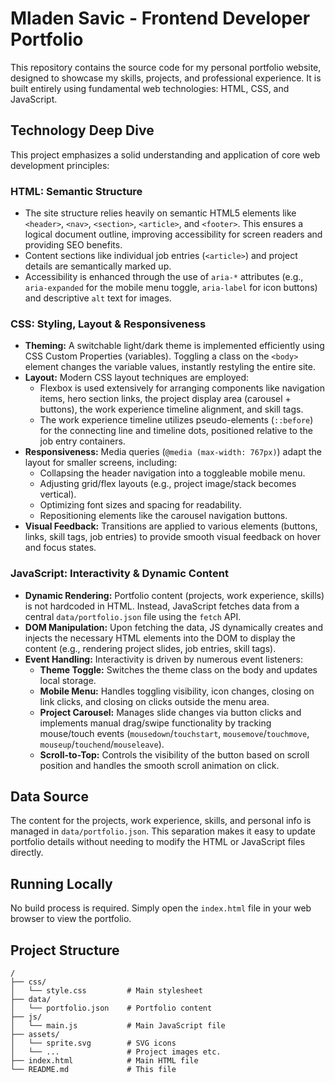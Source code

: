 # Mladen Savic - Frontend Developer Portfolio

This repository contains the source code for my personal portfolio website, designed to showcase my skills, projects, and professional experience. It is built entirely using fundamental web technologies: HTML, CSS, and JavaScript.

## Technology Deep Dive

This project emphasizes a solid understanding and application of core web development principles:

### HTML: Semantic Structure

- The site structure relies heavily on semantic HTML5 elements like `<header>`, `<nav>`, `<section>`, `<article>`, and `<footer>`. This ensures a logical document outline, improving accessibility for screen readers and providing SEO benefits.
- Content sections like individual job entries (`<article>`) and project details are semantically marked up.
- Accessibility is enhanced through the use of `aria-*` attributes (e.g., `aria-expanded` for the mobile menu toggle, `aria-label` for icon buttons) and descriptive `alt` text for images.

### CSS: Styling, Layout & Responsiveness

- **Theming:** A switchable light/dark theme is implemented efficiently using CSS Custom Properties (variables). Toggling a class on the `<body>` element changes the variable values, instantly restyling the entire site.
- **Layout:** Modern CSS layout techniques are employed:
  - Flexbox is used extensively for arranging components like navigation items, hero section links, the project display area (carousel + buttons), the work experience timeline alignment, and skill tags.
  - The work experience timeline utilizes pseudo-elements (`::before`) for the connecting line and timeline dots, positioned relative to the job entry containers.
- **Responsiveness:** Media queries (`@media (max-width: 767px)`) adapt the layout for smaller screens, including:
  - Collapsing the header navigation into a toggleable mobile menu.
  - Adjusting grid/flex layouts (e.g., project image/stack becomes vertical).
  - Optimizing font sizes and spacing for readability.
  - Repositioning elements like the carousel navigation buttons.
- **Visual Feedback:** Transitions are applied to various elements (buttons, links, skill tags, job entries) to provide smooth visual feedback on hover and focus states.

### JavaScript: Interactivity & Dynamic Content

- **Dynamic Rendering:** Portfolio content (projects, work experience, skills) is not hardcoded in HTML. Instead, JavaScript fetches data from a central `data/portfolio.json` file using the `fetch` API.
- **DOM Manipulation:** Upon fetching the data, JS dynamically creates and injects the necessary HTML elements into the DOM to display the content (e.g., rendering project slides, job entries, skill tags).
- **Event Handling:** Interactivity is driven by numerous event listeners:
  - **Theme Toggle:** Switches the theme class on the body and updates local storage.
  - **Mobile Menu:** Handles toggling visibility, icon changes, closing on link clicks, and closing on clicks outside the menu area.
  - **Project Carousel:** Manages slide changes via button clicks and implements manual drag/swipe functionality by tracking mouse/touch events (`mousedown`/`touchstart`, `mousemove`/`touchmove`, `mouseup`/`touchend`/`mouseleave`).
  - **Scroll-to-Top:** Controls the visibility of the button based on scroll position and handles the smooth scroll animation on click.

## Data Source

The content for the projects, work experience, skills, and personal info is managed in `data/portfolio.json`. This separation makes it easy to update portfolio details without needing to modify the HTML or JavaScript files directly.

## Running Locally

No build process is required. Simply open the `index.html` file in your web browser to view the portfolio.

## Project Structure

```
/
├── css/
│   └── style.css         # Main stylesheet
├── data/
│   └── portfolio.json    # Portfolio content
├── js/
│   └── main.js           # Main JavaScript file
├── assets/
│   └── sprite.svg        # SVG icons
│   └── ...               # Project images etc.
├── index.html            # Main HTML file
└── README.md             # This file
```
